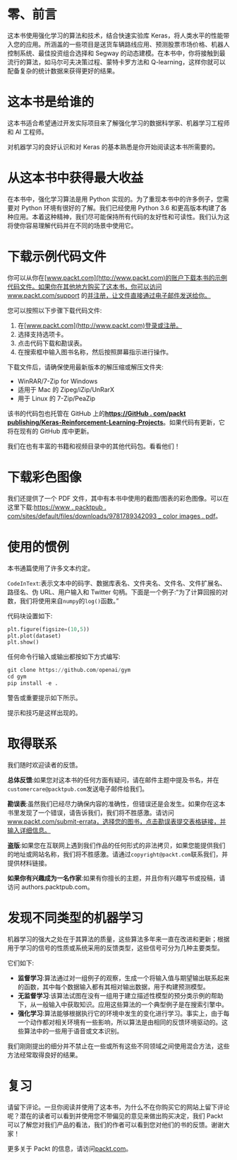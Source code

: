 

# 零、前言

这本书使用强化学习的算法和技术，结合快速实验库 Keras，将人类水平的性能带入您的应用。所涵盖的一些项目是送货车辆路线应用、预测股票市场价格、机器人控制系统、最佳投资组合选择和 Segway 的动态建模。在本书中，你将接触到最流行的算法，如马尔可夫决策过程、蒙特卡罗方法和 Q-learning，这样你就可以配备复杂的统计数据来获得更好的结果。



# 这本书是给谁的

这本书适合希望通过开发实际项目来了解强化学习的数据科学家、机器学习工程师和 AI 工程师。

对机器学习的良好认识和对 Keras 的基本熟悉是你开始阅读这本书所需要的。



# 从这本书中获得最大收益

在本书中，强化学习算法是用 Python 实现的。为了重现本书中的许多例子，您需要对 Python 环境有很好的了解。我们已经使用 Python 3.6 和更高版本构建了各种应用。本着这种精神，我们尽可能保持所有代码的友好性和可读性。我们认为这将使你容易理解代码并在不同的场景中使用它。



# 下载示例代码文件

你可以从你在[www.packt.com](http://www.packt.com)的账户下载本书的示例代码文件。如果你在其他地方购买了这本书，你可以访问 www.packt.com/support 的[并注册，让文件直接通过电子邮件发送给你。](http://www.packt.com/support)

您可以按照以下步骤下载代码文件:

1.  在[www.packt.com](http://www.packt.com)登录或注册。
2.  选择支持选项卡。
3.  点击代码下载和勘误表。
4.  在搜索框中输入图书名称，然后按照屏幕指示进行操作。

下载文件后，请确保使用最新版本的解压缩或解压文件夹:

*   WinRAR/7-Zip for Windows
*   适用于 Mac 的 Zipeg/iZip/UnRarX
*   用于 Linux 的 7-Zip/PeaZip

该书的代码包也托管在 GitHub 上的[**https://GitHub . com/packt publishing/Keras-Reinforcement-Learning-Projects**](https://github.com/PacktPublishing/Keras-Reinforcement-Learning-Projects)。如果代码有更新，它将在现有的 GitHub 库中更新。

我们在也有丰富的书籍和视频目录中的其他代码包。看看他们！



# 下载彩色图像

我们还提供了一个 PDF 文件，其中有本书中使用的截图/图表的彩色图像。可以在这里下载:[https://www . packtpub . com/sites/default/files/downloads/9781789342093 _ color images . pdf](_ColorImages.pdf)。



# 使用的惯例

本书通篇使用了许多文本约定。

`CodeInText`:表示文本中的码字、数据库表名、文件夹名、文件名、文件扩展名、路径名、伪 URL、用户输入和 Twitter 句柄。下面是一个例子:“为了计算回报的对数，我们将使用来自`numpy`的`log()`函数。”

代码块设置如下:

```py
plt.figure(figsize=(10,5))
plt.plot(dataset)
plt.show()
```

任何命令行输入或输出都按如下方式编写:

```py
git clone https://github.com/openai/gym
cd gym
pip install -e .
```

警告或重要提示如下所示。

提示和技巧是这样出现的。



# 取得联系

我们随时欢迎读者的反馈。

**总体反馈**:如果您对这本书的任何方面有疑问，请在邮件主题中提及书名，并在`customercare@packtpub.com`发送电子邮件给我们。

**勘误表**:虽然我们已经尽力确保内容的准确性，但错误还是会发生。如果你在这本书里发现了一个错误，请告诉我们，我们将不胜感激。请访问 www.packt.com/submit-errata，选择您的图书，点击勘误表提交表格链接，并输入详细信息。

**盗版**:如果您在互联网上遇到我们作品的任何形式的非法拷贝，如果您能提供我们的地址或网站名称，我们将不胜感激。请通过`copyright@packt.com`联系我们，并提供材料链接。

**如果你有兴趣成为一名作家**:如果有你擅长的主题，并且你有兴趣写书或投稿，请访问 authors.packtpub.com。



# 发现不同类型的机器学习

机器学习的强大之处在于其算法的质量，这些算法多年来一直在改进和更新；根据用于学习的信号的性质或系统采用的反馈类型，这些信号可分为几种主要类型。

它们如下:

*   **监督学习**:算法通过对一组例子的观察，生成一个将输入值与期望输出联系起来的函数，其中每个数据输入都有其相对输出数据，用于构建预测模型。
*   **无监督学习**:该算法试图在没有一组用于建立描述性模型的预分类示例的帮助下，从一般输入中获取知识。应用这些算法的一个典型例子是在搜索引擎中。
*   **强化学习**:算法能够根据执行它的环境中发生的变化进行学习。事实上，由于每一个动作都对相关环境有一些影响，所以算法是由相同的反馈环境驱动的。这些算法中的一些用于语音或文本识别。

我们刚刚提出的细分并不禁止在一些或所有这些不同领域之间使用混合方法，这些方法经常取得良好的结果。



# 复习

请留下评论。一旦你阅读并使用了这本书，为什么不在你购买它的网站上留下评论呢？潜在的读者可以看到并使用您不带偏见的意见来做出购买决定，我们 Packt 可以了解您对我们产品的看法，我们的作者可以看到您对他们的书的反馈。谢谢大家！

更多关于 Packt 的信息，请访问[packt.com](http://www.packt.com/)。